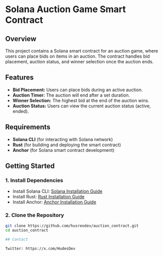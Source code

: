 # Solana Auction Game Smart Contract

## Overview
This project contains a Solana smart contract for an auction game, where users can place bids on items in an auction. The contract handles bid placement, auction status, and winner selection once the auction ends.

## Features
- **Bid Placement:** Users can place bids during an active auction.
- **Auction Timer:** The auction will end after a set duration.
- **Winner Selection:** The highest bid at the end of the auction wins.
- **Auction Status:** Users can view the current auction status (active, ended).

## Requirements
- **Solana CLI** (for interacting with Solana network)
- **Rust** (for building and deploying the smart contract)
- **Anchor** (for Solana smart contract development)

## Getting Started

### 1. Install Dependencies
- Install Solana CLI: [Solana Installation Guide](https://docs.solana.com/cli/install-solana-cli-tools)
- Install Rust: [Rust Installation Guide](https://www.rust-lang.org/tools/install)
- Install Anchor: [Anchor Installation Guide](https://project-serum.github.io/anchor/getting-started/introduction.html)

### 2. Clone the Repository
```bash
git clone https://github.com/husreodev/auction_contract.git
cd auction_contract

## Contact

Twitter: https://x.com/HudesDev
